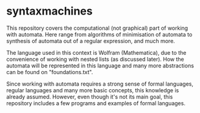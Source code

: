 # syntaxmachines

This repository covers the computational (not graphical) part of working with automata. Here range from algorithms of minimisation of automata to synthesis of automata out of a regular expression, and much more.

The language used in this context is Wolfram (Mathematica), due to the convenience of working with nested lists (as discussed later). How the automata will be represented in this language and many more abstractions can be found on "foundations.txt".

Since working with automata requires a strong sense of formal languages, regular languages and many more basic concepts, this knowledge is already assumed. However, even though it's not its main goal, this repository includes a few programs and examples of formal languages.
